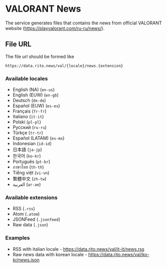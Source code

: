 # VALORANT News

The service generates files that contains the news from official VALORANT website (https://playvalorant.com/ru-ru/news/).

## File URL
The file url should be formed like
```
https://data.rito.news/val/{locale}/news.{extension}
```

### Available locales
- English (NA) (`en-us`)
- English (EUW) (`en-gb`)
- Deutsch (`de-de`)
- Español (EUW) (`es-es`)
- Français (`fr-fr`)
- Italiano (`it-it`)
- Polski (`pl-pl`)
- Русский (`ru-ru`)
- Türkçe (`tr-tr`)
- Español (LATAM) (`es-mx`)
- Indonesian (`id-id`)
- 日本語 (`ja-jp`)
- 한국어 (`ko-kr`)
- Português (`pt-br`)
- ภาษาไทย (`th-th`)
- Tiếng việt (`vi-vn`)
- 繁體中文 (`zh-tw`)
- العربية (`ar-ae`)

### Available extensions
- RSS (`.rss`)
- Atom (`.atom`)
- JSONFeed (`.jsonfeed`)
- Raw data (`.json`)

### Examples
- RSS with italian locale - https://data.rito.news/val/it-it/news.rss
- Raw news data with korean locale - https://data.rito.news/val/ko-kr/news.json
